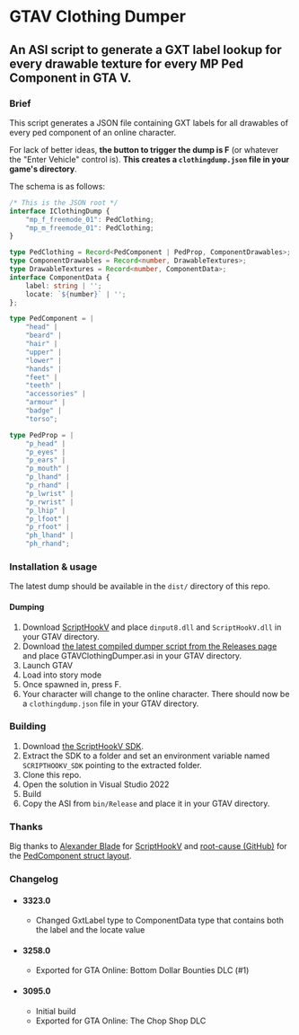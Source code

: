 # GTAV Clothing Dumper
## An ASI script to generate a GXT label lookup for every drawable texture for every MP Ped Component in GTA V.
### Brief
This script generates a JSON file containing GXT labels for all drawables of every ped component of an online character.

For lack of better ideas, **the button to trigger the dump is F** (or whatever the "Enter Vehicle" control is). **This creates a `clothingdump.json` file in your game's directory**.

The schema is as follows:

```typescript
/* This is the JSON root */
interface IClothingDump {
	"mp_f_freemode_01": PedClothing;
	"mp_m_freemode_01": PedClothing;
}

type PedClothing = Record<PedComponent | PedProp, ComponentDrawables>;
type ComponentDrawables = Record<number, DrawableTextures>;
type DrawableTextures = Record<number, ComponentData>;
interface ComponentData {
	label: string | '';
	locate: `${number}` | '';
};

type PedComponent = |
	"head" |
	"beard" |
	"hair" |
	"upper" |
	"lower" |
	"hands" |
	"feet" |
	"teeth" |
	"accessories" |
	"armour" |
	"badge" |
	"torso";

type PedProp = |
	"p_head" |
	"p_eyes" |
	"p_ears" |
	"p_mouth" |
	"p_lhand" |
	"p_rhand" |
	"p_lwrist" |
	"p_rwrist" |
	"p_lhip" |
	"p_lfoot" |
	"p_rfoot" |
	"ph_lhand" |
	"ph_rhand";
```

### Installation & usage
The latest dump should be available in the `dist/` directory of this repo.

#### Dumping
1. Download [ScriptHookV](http://www.dev-c.com/gtav/scripthookv/) and place `dinput8.dll` and `ScriptHookV.dll` in your GTAV directory.
2. Download [the latest compiled dumper script from the Releases page](https://github.com/tomezpl/gtav-clothing-dumper/releases/latest) and place GTAVClothingDumper.asi in your GTAV directory.
3. Launch GTAV
4. Load into story mode
5. Once spawned in, press F.
6. Your character will change to the online character. There should now be a `clothingdump.json` file in your GTAV directory.

### Building
1. Download [the ScriptHookV SDK](http://www.dev-c.com/gtav/scripthookv/).
2. Extract the SDK to a folder and set an environment variable named `SCRIPTHOOKV_SDK` pointing to the extracted folder.
3. Clone this repo.
4. Open the solution in Visual Studio 2022
5. Build
6. Copy the ASI from `bin/Release` and place it in your GTAV directory.

### Thanks
Big thanks to [Alexander Blade](http://www.dev-c.com/) for [ScriptHookV](http://www.dev-c.com/gtav/scripthookv/) and [root-cause (GitHub)](https://github.com/root-cause) for the [PedComponent struct layout](https://gist.github.com/root-cause/3b80234367b0c856d60bf5cb4b826f86).

### Changelog
- #### 3323.0
	- Changed GxtLabel type to ComponentData type that contains both the label and the locate value
- #### 3258.0
	- Exported for GTA Online: Bottom Dollar Bounties DLC (#1)
- #### 3095.0
	- Initial build
	- Exported for GTA Online: The Chop Shop DLC
